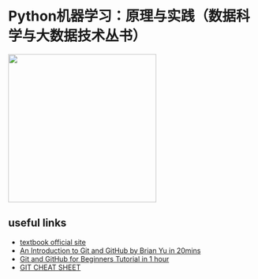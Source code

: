 # Python机器学习：原理与实践（数据科学与大数据技术丛书）
<img src="http://www.crup.com.cn/ShowPic/BookDetailShow?vpath=%2Ffzfm%2Fxiao%2F52491-(WBS)-sl.jpg&vtag=1&ptype=1" width="300px">

## useful links
- [textbook official site](http://www.crup.com.cn/Book/TextDetail?doi=fba229fd-7cd4-4e71-9828-56a0faf4c369)
- [An Introduction to Git and GitHub by Brian Yu in 20mins](https://www.youtube.com/watch?v=MJUJ4wbFm_A)
- [Git and GitHub for Beginners Tutorial in 1 hour](https://www.youtube.com/watch?v=tRZGeaHPoaw)
- [GIT CHEAT SHEET](https://education.github.com/git-cheat-sheet-education.pdf)